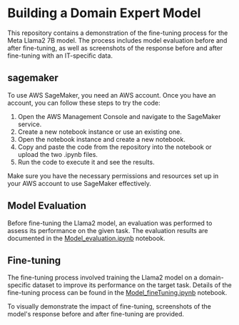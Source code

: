 # Building a Domain Expert Model

This repository contains a demonstration of the fine-tuning process for the Meta Llama2 7B model. The process includes model evaluation before and after fine-tuning, as well as screenshots of the response before and after fine-tuning with an IT-specific data.

## sagemaker

To use AWS SageMaker, you need an AWS account. Once you have an account, you can follow these steps to try the code:

1. Open the AWS Management Console and navigate to the SageMaker service.
2. Create a new notebook instance or use an existing one.
3. Open the notebook instance and create a new notebook.
4. Copy and paste the code from the repository into the notebook or upload the two .ipynb files.
5. Run the code to execute it and see the results.

Make sure you have the necessary permissions and resources set up in your AWS account to use SageMaker effectively.
## Model Evaluation

Before fine-tuning the Llama2 model, an evaluation was performed to assess its performance on the given task. The evaluation results are documented in the [Model_evaluation.ipynb](Model_evaluation.ipynb) notebook. 
## Fine-tuning

The fine-tuning process involved training the Llama2 model on a domain-specific dataset to improve its performance on the target task. Details of the fine-tuning process can be found in the [Model_fineTuning.ipynb](Model_fineTuning.ipynb) notebook.

To visually demonstrate the impact of fine-tuning, screenshots of the model's response before and after fine-tuning are provided. 



